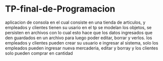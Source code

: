 # TP-final-de-Programacion
aplicacion de consola en el cual consiste en una tienda  de articulos, y empleados y clientes tienen su usario
en el tp se modelan los objetos, se persisten en archivos con lo cual esto hace que los datos ingresados que den guardados
en un archivo para luego poder editar, borrar y verlos. los empleados y  clientes pueden crear su usuario
 e ingresar al sistema, solo los empleados pueden ingresar nueva mercaderia, editar y borray y los clientes solo pueden comprar en cantidad
